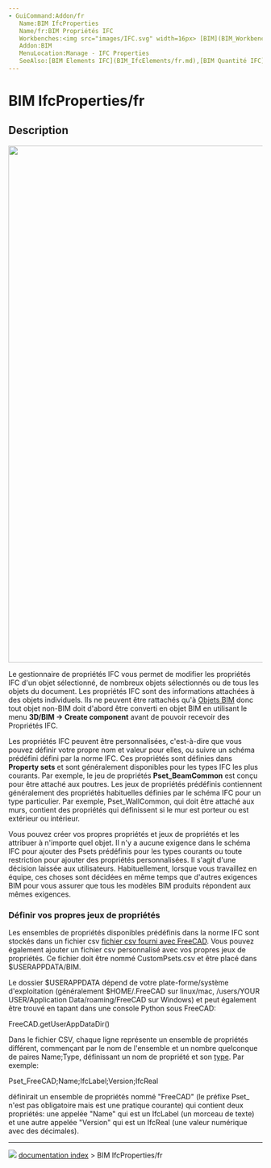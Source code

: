 ```yaml
---
- GuiCommand:Addon/fr
   Name:BIM IfcProperties
   Name/fr:BIM Propriétés IFC
   Workbenches:<img src="images/IFC.svg" width=16px> [BIM](BIM_Workbench/fr.md)
   Addon:BIM
   MenuLocation:Manage - IFC Properties
   SeeAlso:[BIM Elements IFC](BIM_IfcElements/fr.md),[BIM Quantité IFC](BIM_IfcQuantities/fr.md)
---
```


# BIM IfcProperties/fr

## Description

<img alt="" src=images/BIM_ifcproperties_screenshot.png  style="width:1024px;">

Le gestionnaire de propriétés IFC vous permet de modifier les propriétés IFC d\'un objet sélectionné, de nombreux objets sélectionnés ou de tous les objets du document. Les propriétés IFC sont des informations attachées à des objets individuels. Ils ne peuvent être rattachés qu\'à [Objets BIM](BIM_Workbench/fr.md) donc tout objet non-BIM doit d\'abord être converti en objet BIM en utilisant le menu **3D/BIM -\> Create component** avant de pouvoir recevoir des Propriétés IFC.

Les propriétés IFC peuvent être personnalisées, c\'est-à-dire que vous pouvez définir votre propre nom et valeur pour elles, ou suivre un schéma prédéfini défini par la norme IFC. Ces propriétés sont définies dans **Property sets** et sont généralement disponibles pour les types IFC les plus courants. Par exemple, le jeu de propriétés **Pset_BeamCommon** est conçu pour être attaché aux poutres. Les jeux de propriétés prédéfinis contiennent généralement des propriétés habituelles définies par le schéma IFC pour un type particulier. Par exemple, Pset_WallCommon, qui doit être attaché aux murs, contient des propriétés qui définissent si le mur est porteur ou est extérieur ou intérieur.

Vous pouvez créer vos propres propriétés et jeux de propriétés et les attribuer à n\'importe quel objet. Il n\'y a aucune exigence dans le schéma IFC pour ajouter des Psets prédéfinis pour les types courants ou toute restriction pour ajouter des propriétés personnalisées. Il s\'agit d\'une décision laissée aux utilisateurs. Habituellement, lorsque vous travaillez en équipe, ces choses sont décidées en même temps que d\'autres exigences BIM pour vous assurer que tous les modèles BIM produits répondent aux mêmes exigences.

### Définir vos propres jeux de propriétés 

Les ensembles de propriétés disponibles prédéfinis dans la norme IFC sont stockés dans un fichier csv [fichier csv fourni avec FreeCAD](https://github.com/FreeCAD/FreeCAD/blob/master/src/Mod/Arch/Presets/pset_definitions.csv). Vous pouvez également ajouter un fichier csv personnalisé avec vos propres jeux de propriétés. Ce fichier doit être nommé CustomPsets.csv et être placé dans \$USERAPPDATA/BIM.

Le dossier \$USERAPPDATA dépend de votre plate-forme/système d\'exploitation (généralement \$HOME/.FreeCAD sur linux/mac, /users/YOUR USER/Application Data/roaming/FreeCAD sur Windows) et peut également être trouvé en tapant dans une console Python sous FreeCAD:

FreeCAD.getUserAppDataDir()

Dans le fichier CSV, chaque ligne représente un ensemble de propriétés différent, commençant par le nom de l\'ensemble et un nombre quelconque de paires Name;Type, définissant un nom de propriété et son [type](https://github.com/FreeCAD/FreeCAD/blob/master/src/Mod/Arch/Presets/ifc_types_IFC4.json). Par exemple:

Pset_FreeCAD;Name;IfcLabel;Version;IfcReal

définirait un ensemble de propriétés nommé \"FreeCAD\" (le préfixe Pset\_ n\'est pas obligatoire mais est une pratique courante) qui contient deux propriétés: une appelée \"Name\" qui est un IfcLabel (un morceau de texte) et une autre appelée \"Version\" qui est un IfcReal (une valeur numérique avec des décimales).



---
![](images/Button_right.svg) [documentation index](../README.md) > BIM IfcProperties/fr
